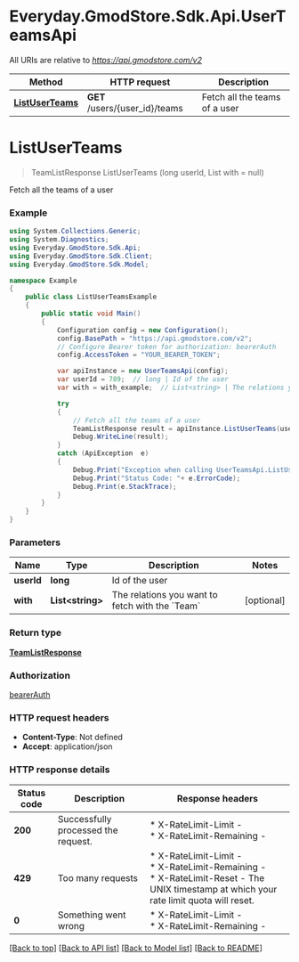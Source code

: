 # Everyday.GmodStore.Sdk.Api.UserTeamsApi

All URIs are relative to *https://api.gmodstore.com/v2*

Method | HTTP request | Description
------------- | ------------- | -------------
[**ListUserTeams**](UserTeamsApi.md#listuserteams) | **GET** /users/{user_id}/teams | Fetch all the teams of a user


<a name="listuserteams"></a>
# **ListUserTeams**
> TeamListResponse ListUserTeams (long userId, List<string> with = null)

Fetch all the teams of a user

### Example
```csharp
using System.Collections.Generic;
using System.Diagnostics;
using Everyday.GmodStore.Sdk.Api;
using Everyday.GmodStore.Sdk.Client;
using Everyday.GmodStore.Sdk.Model;

namespace Example
{
    public class ListUserTeamsExample
    {
        public static void Main()
        {
            Configuration config = new Configuration();
            config.BasePath = "https://api.gmodstore.com/v2";
            // Configure Bearer token for authorization: bearerAuth
            config.AccessToken = "YOUR_BEARER_TOKEN";

            var apiInstance = new UserTeamsApi(config);
            var userId = 789;  // long | Id of the user
            var with = with_example;  // List<string> | The relations you want to fetch with the `Team` (optional) 

            try
            {
                // Fetch all the teams of a user
                TeamListResponse result = apiInstance.ListUserTeams(userId, with);
                Debug.WriteLine(result);
            }
            catch (ApiException  e)
            {
                Debug.Print("Exception when calling UserTeamsApi.ListUserTeams: " + e.Message );
                Debug.Print("Status Code: "+ e.ErrorCode);
                Debug.Print(e.StackTrace);
            }
        }
    }
}
```

### Parameters

Name | Type | Description  | Notes
------------- | ------------- | ------------- | -------------
 **userId** | **long**| Id of the user | 
 **with** | **List&lt;string&gt;**| The relations you want to fetch with the &#x60;Team&#x60; | [optional] 

### Return type

[**TeamListResponse**](TeamListResponse.md)

### Authorization

[bearerAuth](../README.md#bearerAuth)

### HTTP request headers

 - **Content-Type**: Not defined
 - **Accept**: application/json


### HTTP response details
| Status code | Description | Response headers |
|-------------|-------------|------------------|
| **200** | Successfully processed the request. |  * X-RateLimit-Limit -  <br>  * X-RateLimit-Remaining -  <br>  |
| **429** | Too many requests |  * X-RateLimit-Limit -  <br>  * X-RateLimit-Remaining -  <br>  * X-RateLimit-Reset - The UNIX timestamp at which your rate limit quota will reset. <br>  |
| **0** | Something went wrong |  * X-RateLimit-Limit -  <br>  * X-RateLimit-Remaining -  <br>  |

[[Back to top]](#) [[Back to API list]](../README.md#documentation-for-api-endpoints) [[Back to Model list]](../README.md#documentation-for-models) [[Back to README]](../README.md)

